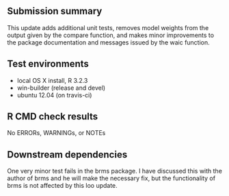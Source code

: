 ## Submission summary

This update adds additional unit tests, removes model weights from the output
given by the compare function, and makes minor improvements to 
the package documentation and messages issued by the waic function.

## Test environments
* local OS X install, R 3.2.3
* win-builder (release and devel)
* ubuntu 12.04 (on travis-ci)

## R CMD check results
No ERRORs, WARNINGs, or NOTEs

## Downstream dependencies
One very minor test fails in the brms package. I have discussed this with the 
author of brms and he will make the necessary fix, but the functionality of brms
is not affected by this loo update.
